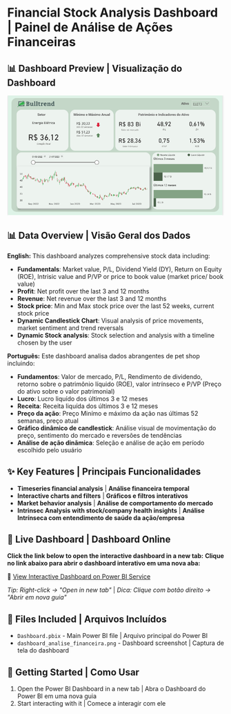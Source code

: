 # Financial Stock Analysis Dashboard | Painel de Análise de Ações Financeiras


## 📊 Dashboard Preview | Visualização do Dashboard

![Dashboard Screenshot](dashboard_analise_financeira.png)

## 📊 Data Overview | Visão Geral dos Dados
**English:** This dashboard analyzes comprehensive stock data including:
- **Fundamentals**: Market value, P/L, Dividend Yield (DY), Return on Equity (ROE), Intrisic value and P/VP or price to book value (market price/ book value)
- **Profit**: Net profit over the last 3 and 12 months
- **Revenue**: Net revenue over the last 3 and 12 months
- **Stock price**: Min and Max stock price over the last 52 weeks, current stock price
- **Dynamic Candlestick Chart**: Visual analysis of price movements, market sentiment and trend reversals
- **Dynamic Stock analysis**: Stock selection and analysis with a timeline chosen by the user

**Português:** Este dashboard analisa dados abrangentes de pet shop incluindo:
- **Fundamentos**: Valor de mercado, P/L, Rendimento de dividendo, retorno sobre o patrimônio líquido (ROE), valor intrínseco e P/VP (Preço do ativo sobre o valor patrimonial)
- **Lucro**: Lucro liquído dos últimos 3 e 12 meses
- **Receita**: Receita liquída dos últimos 3 e 12 meses
- **Preço da ação**: Preço Minímo e máximo da ação nas últimas 52 semanas, preço atual
- **Gráfico dinâmico de candlestick**: Análise visual de movimentação do preço, sentimento do mercado e reversões de tendências
- **Análise de ação dinãmica**: Seleção e análise de ação em período escolhido pelo usuário

## ✨ Key Features | Principais Funcionalidades
- **Timeseries financial analysis** | **Análise financeira temporal**
- **Interactive charts and filters** | **Gráficos e filtros interativos**
- **Market behavior analysis** | **Análise de comportamento do mercado**
- **Intrinsec Analysis with stock/company health insights** | **Análise Intrínseca com entendimento de saúde da ação/empresa**

## 🔗 Live Dashboard | Dashboard Online
**Click the link below to open the interactive dashboard in a new tab:**
**Clique no link abaixo para abrir o dashboard interativo em uma nova aba:**

🔗 <a href="https://app.powerbi.com/view?r=eyJrIjoiN2M2MjY5MjItMjlmMC00N2E3LWExZGUtMTJjYTQzMDNiMGIxIiwidCI6IjAyZGU0MmU3LTBjODUtNDNlNC1hYjIyLWQ4ZTM2MzJmMWE0NyJ9" target="_blank">View Interactive Dashboard on Power BI Service</a>

*Tip: Right-click → "Open in new tab"* |
*Dica: Clique com botão direito → "Abrir em nova guia"*

## 📁 Files Included | Arquivos Incluídos
- `Dashboard.pbix` - Main Power BI file | Arquivo principal do Power BI
- `dashboard_analise_financeira.png` - Dashboard screenshot | Captura de tela do dashboard

## 🚀 Getting Started | Como Usar
1. Open the Power BI Dashboard in a new tab | Abra o Dashboard do Power BI em uma nova guia
2. Start interacting with it | Comece a interagir com ele

